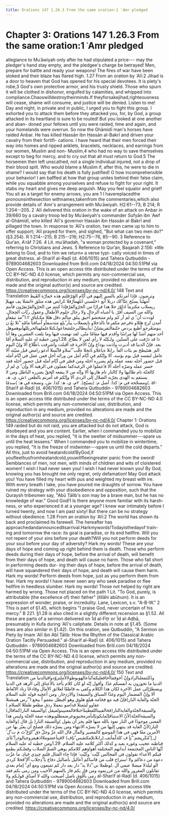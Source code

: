 ```yaml
---
title: Orations 147 1.26.3 From the same oration:1 ʿAmr pledged
---
```

# Chapter 3: Orations 147 1.26.3 From the same oration:1 ʿAmr pledged
allegiance to Muʿāwiyah only after he had stipulated a price--- may the
pledger's hand stay empty, and the pledgee's charge be betrayed! Men,
prepare for battle and ready your weapons! The fires of war have been
stoked and their blaze has flared high. 1.27 From an oration by ʿAlī:2
Jihad is a door to heaven that God has opened for his special devotees.
It is piety's robe,3 God's own protective armor, and his trusty shield.
Those who spurn it will be clothed in dishonor, engulfed by calamities,
and whipped into compliance.Chaoswilldestroytheirminds.If
theyforsakejihad,righteousness will cease, shame will consume, and
justice will be denied. Listen to me! Day and night, in private and in
public, I urged you to fight this group. I exhorted you to attack them
before they attacked you, for, by God, a group attacked in its heartland
is sure to be routed! But you looked at one another and aban- doned your
fellows until you were raided, time and again, and your homelands were
overrun. So now the Ghāmidī man's horses have raided Anbar. He has
killed Ḥassān ibn Ḥassān al-Bakrī and driven your cavalry from their
fortifi- cations. I have heard that their men forced their way into
homes and ripped anklets, bracelets, necklaces, and earrings from our
women, Muslim and non- Muslim,4 who had no way to save themselves except
to beg for mercy, and to cry out that all must return to God.5 The
horsemen then left unscathed, not a single individual injured, not a
drop of their blood spilt. Who would blame a Muslim if, after this, he
were to die in shame? I would say that his death is fully justified! O
how incomprehensible your behavior! I am baffled at how that group
unites behind their false claim, while you squabble among yourselves and
refuse to fight for your right. It stabs my heart and gives me deep
anguish. May you feel squalor and grief! You sit as a target for enemy
arrows, you are 1 I havereplacedthe pronounsinthesection
withnames,takenfrom the commentaries,which also provide details of
ʿAmr's arrangement with Muʿāwiyah. Ḥ2:61--73; B 214; R 1:204--205. 2
ʿAlī delivered this oration in the wake of an attack on Anbar in 39/660
by a cavalry troop led by Muʿāwiyah's commander Sufyān ibn ʿAwf
al-Ghāmidī, who killed ʿAlī's governor Ḥassān ibn Ḥassān al-Bakrī and
pillaged the town. In response to ʿAlī's oration, two men came up to him
to offer support; ʿAlī prayed for them, and sighed, "But what can two
men do?" (§3.254). R 1:214--215; B 215--216; Ḥ2:75--76, 85--90. 3
Reference to Qurʾan, Aʿrāf 7:26. 4 Lit. muʿāhadah, "a woman protected by
a covenant," referring to Christians and Jews. 5 Reference to Qurʾan,
Baqarah 2:156: «We belong to God, and to him we return» a verse typi-
cally voiced in times of great distress. al-Sharīf al-Raḍī (d. 406/1015)
and Tahera Qutbuddin - 9789004682603 Downloaded from Brill.com
04/18/2024 04:50:51PM via Open Access. This is an open access title
distributed under the terms of the CC BY-NC-ND 4.0 license, which
permits any non-commercial use, distribution, and reproduction in any
medium, provided no alterations are made and the original author(s) and
source are credited. https://creativecommons.org/licenses/by-nc-nd/4.0/
148 Text and Translation وترضون. فإذا أمرتكم بالسير إليهم في أيّام
الحرّقلتم هذه حَمارّة القَيظ أمهلنا يسبّخ عنّا ّلك دربلا اّنع ١خلسني انلهمأّرُقلا
ةّرابَص هذه متلق ءاتشلا يف مهيلإ ريسلاب مكترمأ اذإوّرَ حلا هذا فرارًا من
الحرّوالقرّفإذا كنتم من الحرّوالقرّتفرّون فأنتم والله من السيف أفرّ. يا أشباه
الرجال ولا رجال حلوم الأطفال وعقول ربّات الحِجال. لوددت أن ّ ي لم أر كم
ولم متنحشو اًحيق يبلق متألم دقل هللا مكـلتاق ٢.ا ً ّمذ تبقعأو اًمدن تّرج
هللاو ةفرعم مكفرعأ نالذخلاو نايصعلاب ييأر ّيلع متدسفأو اًسافنأ مامْه َ
ّتلا بَغُ ن ينومتعّرجو اًظيغ يردص حتّىقالتقريشإنّ
ٱبنأبيطالبرجلشجاعولـكنلاعلملهبالحربللهأبوهموهل أحد منهم أشدّ لها مِراسًا
وأقدم فيها مقامًا منّي. لقد نهضت فيها وما بلغت العشرين وها أنا ذا قد ذرّفت
على الستّين. ولـكنّه لا رأي لمن لا يطاع. 1.28ومن خطبة له عليه السلام أمّا
بعد. فإنّ الدنيا قد أدبرت وآذنت بوداع وإنّ الآخرة قد أقبلت وأشرفت بٱطّلاع
ألا وإنّ اليوم الم ِ هتئيطخ نم بئات الفأ .رانلا ةياغلاو ةّنجلا ةقْب ُ ّسلاو
قابِّسلا اًدغو رامض قبل منيّته ألا عامل لنفسه قبل يوم بؤسه. ألا وإنّكم في
أيّام أمل من ورائه أجل فمن عمل في أيّام أمله قبل حضور أجله نفعه عمله ولم
يضرره أجله ومن قصّر في أيّام أمله قبل حضور أجله فقد خسر عمله وضرّه أجله ألا
فٱعملوا في الرغبةكما تعملون في الرهبة ألا وإن ّ ي لم أر كالجنّة نام
طالبها ولا كالنار نام هاربها ألا وإنّه من لا ينفعه الحقّ يضرره الباطل ومن
لا يستقم به الهدى يجرّبه الضلال إلى الردى ألا وإنّكم قد أُمرتم بالظعن ١ش،
ي، ھ، ومصحّحة في م: كذا. أصل م: ⟩يسبّخ⟨. ٢م، ي، ھ: كذا. ش، ونسخة في ھ:
⟩سدمًا⟨. al-Sharīf al-Raḍī (d. 406/1015) and Tahera Qutbuddin -
9789004682603 Downloaded from Brill.com 04/18/2024 04:50:51PM via Open
Access. This is an open access title distributed under the terms of the
CC BY-NC-ND 4.0 license, which permits any non-commercial use,
distribution, and reproduction in any medium, provided no alterations
are made and the original author(s) and source are credited.
https://creativecommons.org/licenses/by-nc-nd/4.0/ Chapter 1: Orations
149 raided but do not raid, you are attacked but do not attack, God is
disobeyed and you are content. Earlier, when I commanded you to mobilize
in the days of heat, you replied, "It is the swelter of
midsummer---spare us until the heat lessens." When I commanded you to
mobilize in wintertime, you replied, "It is the freeze of
midwinter---spare us until the cold departs." All this, just to avoid
heatandcold!ByGod,if youfleethusfromheatandcold,youwillfleeingreater
panic from the sword! Semblances of men, not men, with minds of children
and wits of cloistered women! I wish I had never seen you! I wish I had
never known you! By God, knowing you has brought me only regret, only
defamation! May God attack you! You have filled my heart with pus and
weighted my breast with ire. With every breath I take, you have poured
me draughts of sorrow. You have ruined my strategy with your
disobedience and opposition, such that the Quraysh tribesmen say, "Abū
Ṭālib's son may be a brave man, but he has no knowledge of war." Good
God!1 Is there anyone more familiar with its harsh- ness, or who
experienced it at a younger age? I knew war intimately before I turned
twenty, and now I am past sixty! But there can be no strategy without
obedience. 1.28 From an oration by ʿAlī:2 The world has shown its back
and proclaimed its farewell. The hereafter has
approachedandannounceditsarrival.Harkmywords!Todayisthedayof train- ing
and tomorrow the race: its goal is paradise, or its end hellfire. Will
you not repent of your sins before your death?Will you not perform deeds
for your soul before your day of adversity? Hark my words! These are
your days of hope and coming up right behind them is death. Those who
perform deeds during their days of hope, before the arrival of death,
will benefit from their days of hope, and death will cause no harm.
Those who fall short in performing deeds dur- ing their days of hope,
before the arrival of death, will have squandered their days of hope,
and death will cause them harm. Hark my words! Perform deeds from hope,
just as you perform them from fear. Hark my words! I have never seen any
who seek paradise or flee hellfire in heedless slumber. Hark my words!
Those not helped by right are harmed by wrong. Those not placed on the
path 1 Lit. "To God, purely, is attributable (the excellence of) their
father" (lillāhi abūhum). It is an expression of wonder, praise, or
incredulity. Lane, Lexicon, s.v. "A-B-W." 2 This is part of §1.45, which
begins "I praise God, never uncertain of his mercy." B 221. §1.28 is
also cited in a slightly different recension as §1.52. All these are
parts of a sermon delivered on ʿĪd al-Fiṭr or ʿĪd al-Aḍḥā, presumably in
Kufa during ʿAlī's caliphate. Details in note at §1.45. (Some lines are
also similar in §1.42). On this oration, see Qutbuddin, "A Sermon on
Piety by Imam ʿAlī ibn Abī Ṭālib: How the Rhythm of the Classical Arabic
Oration Tacitly Persuaded." al-Sharīf al-Raḍī (d. 406/1015) and Tahera
Qutbuddin - 9789004682603 Downloaded from Brill.com 04/18/2024
04:50:51PM via Open Access. This is an open access title distributed
under the terms of the CC BY-NC-ND 4.0 license, which permits any
non-commercial use, distribution, and reproduction in any medium,
provided no alterations are made and the original author(s) and source
are credited. https://creativecommons.org/licenses/by-nc-nd/4.0/ 150
Text and Translation ودُللتمعلىالزادوإنّ
أخوفماأخافعليكمٱتّباعالهوىوطولالأملتزوّدوافيالدنيا من الدنيا ما تحوزون به
أنفسكم غدًا. وأقول إنّه لو كان كلام يأخذ بالأعناق إلى الزهد في الدنيا
ويضطرّإلى عمل الآخرة لكان هذا الكلام وكفى به قاطعًا لعلائق الآمال وقادحًا
زناد الاتّعاظ والازدجار. ومن أعجبه قوله عليه السلام ⟩ألا وإنّ المضمار
اليوم وغدًا السباق والسبقة الجنّة والغاية النار⟨فإنّ فيه مع فخامة هيلع هلوق
وهو اًفيطل ىنعمو اً بيجع ا ً ّرس هيبشتلا عقاوو ليثمتلا قداصو ىنعملا ردق
مظعو ظفللا السلام
⟩والسبقةالجنّةوالغايةالنار⟨فخالفبيناللفظينلٱختلافالمعنيينولميقل ⟩والسبقة
النار⟨كماقال⟩والسبقةالجنّة⟨لأنّ الاستباقإنّمايكونإلىأمرمحبوبوغرضمطلوبوهذه
صفة الجنّة وليس هذا المعنى موجودًا في النار نعوذ بالله منها فلم يجز أن
يقول ⟩والسبقة النار⟨ بل قال ⟩والغاية النار⟨لأنّ الغاية قد ينتهي إليها من
لا يسرّه الانتهاء ومن يسرّه ذلك فصلح أن يعبّر بها عن الأمرين معًا فهي في هذا
الموضع كالمصير والمآل قال الله عزّ وجلّ ﴿ق ُ ْاوُعَ ّتَ مَ ت ْل َ ل ِإ ْمُكَريِصَم
َ ّنِإَ ف كلذلّمأتف.⟨رانلاىلإمكتقبس ّنإف⟩ لاقينأعضوملااذهيفزوجيالو﴾ِراَ ّنلٱى
فباطنه عجيب وغوره بعيد و كذلك أكثر كلامه عليه السلام. 1.29ومن خطبة له
عليه السلام أيّها الناس المجتمعة أبدانهم المختلفة أهواؤهم كلامكم يوهي
الصمّ الصلاب وفعلـكم يطمع فيكم الأعداء تقولون في المجالس كَيْت َ وكَيْت َ
فإذا جاء القتال قلتم حِيدِي حَيادِ. ما عزّت دعوة من دعاكم ولا ٱستراح قلب من
قاساكم أعاليل بأضاليل دفاع يأ ّدِجلاب اّلإ ّقحلا كردي الو ليلذلا ميضلا
عنمي ال .لوطملا ني َ ّدلا يذ ّ دار بعد دار كم تمنعون ومع أي ّ إمام بعدي
تقاتلون المغرور والله من غررتموه ومن فاز بكم فاز بالسهم الأخيب ومن رمى
بكم فقد رمى بأَفْوَقِ ناصل أصبحت والله لا أصدّق قولـكم ولا al-Sharīf al-Raḍī
(d. 406/1015) and Tahera Qutbuddin - 9789004682603 Downloaded from
Brill.com 04/18/2024 04:50:51PM via Open Access. This is an open access
title distributed under the terms of the CC BY-NC-ND 4.0 license, which
permits any non-commercial use, distribution, and reproduction in any
medium, provided no alterations are made and the original author(s) and
source are credited. https://creativecommons.org/licenses/by-nc-nd/4.0/